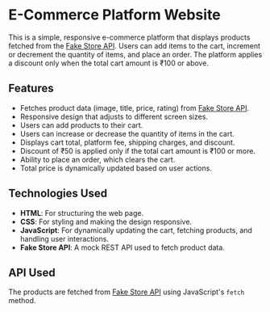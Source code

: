 # E-Commerce Platform Website

This is a simple, responsive e-commerce platform that displays products fetched from the [Fake Store API](https://fakestoreapi.com/). Users can add items to the cart, increment or decrement the quantity of items, and place an order. The platform applies a discount only when the total cart amount is ₹100 or above.

## Features

- Fetches product data (image, title, price, rating) from [Fake Store API](https://fakestoreapi.com/).
- Responsive design that adjusts to different screen sizes.
- Users can add products to their cart.
- Users can increase or decrease the quantity of items in the cart.
- Displays cart total, platform fee, shipping charges, and discount.
- Discount of ₹50 is applied only if the total cart amount is ₹100 or more.
- Ability to place an order, which clears the cart.
- Total price is dynamically updated based on user actions.

## Technologies Used

- **HTML**: For structuring the web page.
- **CSS**: For styling and making the design responsive.
- **JavaScript**: For dynamically updating the cart, fetching products, and handling user interactions.
- **Fake Store API**: A mock REST API used to fetch product data.

## API Used

The products are fetched from [Fake Store API](https://fakestoreapi.com/products) using JavaScript's `fetch` method.


